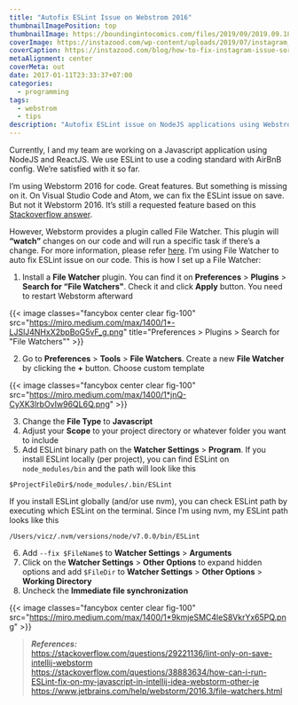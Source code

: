 ```yaml
---
title: "Autofix ESLint Issue on Webstrom 2016"
thumbnailImagePosition: top
thumbnailImage: https://boundingintocomics.com/files/2019/09/2019.09.18-05.47-boundingintocomics-5d826db3a30f6.png
coverImage: https://instazood.com/wp-content/uploads/2019/07/instagram_issue_sory_something_went_wrong-1050x550.jpg
coverCaption: https://instazood.com/blog/how-to-fix-instagram-issue-sorry-something-went-wrong/
metaAlignment: center
coverMeta: out
date: 2017-01-11T23:33:37+07:00
categories:
  - programming
tags:
  - webstrom
  - tips
description: "Autofix ESLint issue on NodeJS applications using Webstrom's File Watcher"
---
```


Currently, I and my team are working on a Javascript application using NodeJS and ReactJS. We use ESLint to use a coding standard with AirBnB config. We’re satisfied with it so far.

<!--more-->

I’m using Webstorm 2016 for code. Great features. But something is missing on it. On Visual Studio Code and Atom, we can fix the ESLint issue on save. But not it Webstorm 2016. It’s still a requested feature based on this [Stackoverflow answer](http://stackoverflow.com/a/29231841/2763662).

However, Webstorm provides a plugin called File Watcher. This plugin will **“watch”** changes on our code and will run a specific task if there’s a change. For more information, please refer [here](https://www.jetbrains.com/help/webstorm/2016.3/file-watchers.html). I’m using File Watcher to auto fix ESLint issue on our code. This is how I set up a File Watcher:

1. Install a **File Watcher** plugin. You can find it on **Preferences** > **Plugins** > **Search for “File Watchers"**. Check it and click **Apply** button. You need to restart Webstorm afterward

{{< image classes="fancybox center clear fig-100" src="https://miro.medium.com/max/1400/1*-LJSlJ4NHxX2bpBoG5vF_g.png" title="Preferences > Plugins > Search for \"File Watchers\"" >}}

2. Go to **Preferences** > **Tools** > **File Watchers**. Create a new **File Watcher** by clicking the **+** button. Choose custom template

{{< image classes="fancybox center clear fig-100" src="https://miro.medium.com/max/1400/1*jnQ-CyXK3lrbOvIw96QL6Q.png" >}}

3. Change the **File Type** to **Javascript**
4. Adjust your **Scope** to your project directory or whatever folder you want to include
5. Add ESLint binary path on the **Watcher Settings** > **Program**. If you install ESLint locally (per project), you can find ESLint on `node_modules/bin` and the path will look like this

```shell
$ProjectFileDir$/node_modules/.bin/ESLint
```

If you install ESLint globally (and/or use nvm), you can check ESLint path by executing which ESLint on the terminal. Since I’m using nvm, my ESLint path looks like this

```shell
/Users/vicz/.nvm/versions/node/v7.0.0/bin/ESLint
```

6. Add `--fix $FileName$` to **Watcher Settings** > **Arguments**
7. Click on the **Watcher Settings** > **Other Options** to expand hidden options and add `$FileDir` to **Watcher Settings** > **Other Options** > **Working Directory**
8. Uncheck the **Immediate file synchronization**

{{< image classes="fancybox center clear fig-100" src="https://miro.medium.com/max/1400/1*9kmjeSMC4leS8VkrYx65PQ.png" >}}

> **_References:_** \
> https://stackoverflow.com/questions/29221136/lint-only-on-save-intellij-webstorm \
> https://stackoverflow.com/questions/38883634/how-can-i-run-ESLint-fix-on-my-javascript-in-intellij-idea-webstorm-other-je \
> https://www.jetbrains.com/help/webstorm/2016.3/file-watchers.html
